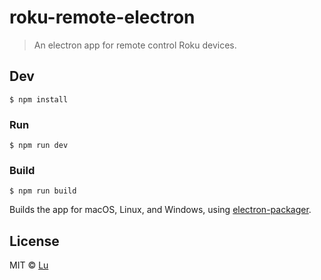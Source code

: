 # roku-remote-electron

> An electron app for remote control Roku devices.


## Dev

```
$ npm install
```

### Run

```
$ npm run dev
```

### Build

```
$ npm run build
```

Builds the app for macOS, Linux, and Windows, using [electron-packager](https://github.com/electron-userland/electron-packager).


## License

MIT © [Lu](http://ganlu.name)

